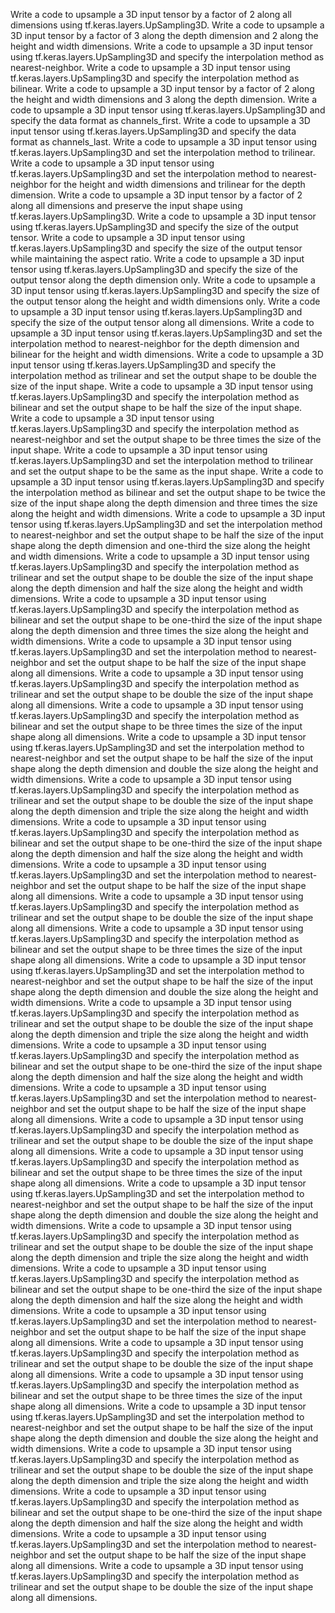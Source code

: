 Write a code to upsample a 3D input tensor by a factor of 2 along all dimensions using tf.keras.layers.UpSampling3D.
Write a code to upsample a 3D input tensor by a factor of 3 along the depth dimension and 2 along the height and width dimensions.
Write a code to upsample a 3D input tensor using tf.keras.layers.UpSampling3D and specify the interpolation method as nearest-neighbor.
Write a code to upsample a 3D input tensor using tf.keras.layers.UpSampling3D and specify the interpolation method as bilinear.
Write a code to upsample a 3D input tensor by a factor of 2 along the height and width dimensions and 3 along the depth dimension.
Write a code to upsample a 3D input tensor using tf.keras.layers.UpSampling3D and specify the data format as channels_first.
Write a code to upsample a 3D input tensor using tf.keras.layers.UpSampling3D and specify the data format as channels_last.
Write a code to upsample a 3D input tensor using tf.keras.layers.UpSampling3D and set the interpolation method to trilinear.
Write a code to upsample a 3D input tensor using tf.keras.layers.UpSampling3D and set the interpolation method to nearest-neighbor for the height and width dimensions and trilinear for the depth dimension.
Write a code to upsample a 3D input tensor by a factor of 2 along all dimensions and preserve the input shape using tf.keras.layers.UpSampling3D.
Write a code to upsample a 3D input tensor using tf.keras.layers.UpSampling3D and specify the size of the output tensor.
Write a code to upsample a 3D input tensor using tf.keras.layers.UpSampling3D and specify the size of the output tensor while maintaining the aspect ratio.
Write a code to upsample a 3D input tensor using tf.keras.layers.UpSampling3D and specify the size of the output tensor along the depth dimension only.
Write a code to upsample a 3D input tensor using tf.keras.layers.UpSampling3D and specify the size of the output tensor along the height and width dimensions only.
Write a code to upsample a 3D input tensor using tf.keras.layers.UpSampling3D and specify the size of the output tensor along all dimensions.
Write a code to upsample a 3D input tensor using tf.keras.layers.UpSampling3D and set the interpolation method to nearest-neighbor for the depth dimension and bilinear for the height and width dimensions.
Write a code to upsample a 3D input tensor using tf.keras.layers.UpSampling3D and specify the interpolation method as trilinear and set the output shape to be double the size of the input shape.
Write a code to upsample a 3D input tensor using tf.keras.layers.UpSampling3D and specify the interpolation method as bilinear and set the output shape to be half the size of the input shape.
Write a code to upsample a 3D input tensor using tf.keras.layers.UpSampling3D and specify the interpolation method as nearest-neighbor and set the output shape to be three times the size of the input shape.
Write a code to upsample a 3D input tensor using tf.keras.layers.UpSampling3D and set the interpolation method to trilinear and set the output shape to be the same as the input shape.
Write a code to upsample a 3D input tensor using tf.keras.layers.UpSampling3D and specify the interpolation method as bilinear and set the output shape to be twice the size of the input shape along the depth dimension and three times the size along the height and width dimensions.
Write a code to upsample a 3D input tensor using tf.keras.layers.UpSampling3D and set the interpolation method to nearest-neighbor and set the output shape to be half the size of the input shape along the depth dimension and one-third the size along the height and width dimensions.
Write a code to upsample a 3D input tensor using tf.keras.layers.UpSampling3D and specify the interpolation method as trilinear and set the output shape to be double the size of the input shape along the depth dimension and half the size along the height and width dimensions.
Write a code to upsample a 3D input tensor using tf.keras.layers.UpSampling3D and specify the interpolation method as bilinear and set the output shape to be one-third the size of the input shape along the depth dimension and three times the size along the height and width dimensions.
Write a code to upsample a 3D input tensor using tf.keras.layers.UpSampling3D and set the interpolation method to nearest-neighbor and set the output shape to be half the size of the input shape along all dimensions.
Write a code to upsample a 3D input tensor using tf.keras.layers.UpSampling3D and specify the interpolation method as trilinear and set the output shape to be double the size of the input shape along all dimensions.
Write a code to upsample a 3D input tensor using tf.keras.layers.UpSampling3D and specify the interpolation method as bilinear and set the output shape to be three times the size of the input shape along all dimensions.
Write a code to upsample a 3D input tensor using tf.keras.layers.UpSampling3D and set the interpolation method to nearest-neighbor and set the output shape to be half the size of the input shape along the depth dimension and double the size along the height and width dimensions.
Write a code to upsample a 3D input tensor using tf.keras.layers.UpSampling3D and specify the interpolation method as trilinear and set the output shape to be double the size of the input shape along the depth dimension and triple the size along the height and width dimensions.
Write a code to upsample a 3D input tensor using tf.keras.layers.UpSampling3D and specify the interpolation method as bilinear and set the output shape to be one-third the size of the input shape along the depth dimension and half the size along the height and width dimensions.
Write a code to upsample a 3D input tensor using tf.keras.layers.UpSampling3D and set the interpolation method to nearest-neighbor and set the output shape to be half the size of the input shape along all dimensions.
Write a code to upsample a 3D input tensor using tf.keras.layers.UpSampling3D and specify the interpolation method as trilinear and set the output shape to be double the size of the input shape along all dimensions.
Write a code to upsample a 3D input tensor using tf.keras.layers.UpSampling3D and specify the interpolation method as bilinear and set the output shape to be three times the size of the input shape along all dimensions.
Write a code to upsample a 3D input tensor using tf.keras.layers.UpSampling3D and set the interpolation method to nearest-neighbor and set the output shape to be half the size of the input shape along the depth dimension and double the size along the height and width dimensions.
Write a code to upsample a 3D input tensor using tf.keras.layers.UpSampling3D and specify the interpolation method as trilinear and set the output shape to be double the size of the input shape along the depth dimension and triple the size along the height and width dimensions.
Write a code to upsample a 3D input tensor using tf.keras.layers.UpSampling3D and specify the interpolation method as bilinear and set the output shape to be one-third the size of the input shape along the depth dimension and half the size along the height and width dimensions.
Write a code to upsample a 3D input tensor using tf.keras.layers.UpSampling3D and set the interpolation method to nearest-neighbor and set the output shape to be half the size of the input shape along all dimensions.
Write a code to upsample a 3D input tensor using tf.keras.layers.UpSampling3D and specify the interpolation method as trilinear and set the output shape to be double the size of the input shape along all dimensions.
Write a code to upsample a 3D input tensor using tf.keras.layers.UpSampling3D and specify the interpolation method as bilinear and set the output shape to be three times the size of the input shape along all dimensions.
Write a code to upsample a 3D input tensor using tf.keras.layers.UpSampling3D and set the interpolation method to nearest-neighbor and set the output shape to be half the size of the input shape along the depth dimension and double the size along the height and width dimensions.
Write a code to upsample a 3D input tensor using tf.keras.layers.UpSampling3D and specify the interpolation method as trilinear and set the output shape to be double the size of the input shape along the depth dimension and triple the size along the height and width dimensions.
Write a code to upsample a 3D input tensor using tf.keras.layers.UpSampling3D and specify the interpolation method as bilinear and set the output shape to be one-third the size of the input shape along the depth dimension and half the size along the height and width dimensions.
Write a code to upsample a 3D input tensor using tf.keras.layers.UpSampling3D and set the interpolation method to nearest-neighbor and set the output shape to be half the size of the input shape along all dimensions.
Write a code to upsample a 3D input tensor using tf.keras.layers.UpSampling3D and specify the interpolation method as trilinear and set the output shape to be double the size of the input shape along all dimensions.
Write a code to upsample a 3D input tensor using tf.keras.layers.UpSampling3D and specify the interpolation method as bilinear and set the output shape to be three times the size of the input shape along all dimensions.
Write a code to upsample a 3D input tensor using tf.keras.layers.UpSampling3D and set the interpolation method to nearest-neighbor and set the output shape to be half the size of the input shape along the depth dimension and double the size along the height and width dimensions.
Write a code to upsample a 3D input tensor using tf.keras.layers.UpSampling3D and specify the interpolation method as trilinear and set the output shape to be double the size of the input shape along the depth dimension and triple the size along the height and width dimensions.
Write a code to upsample a 3D input tensor using tf.keras.layers.UpSampling3D and specify the interpolation method as bilinear and set the output shape to be one-third the size of the input shape along the depth dimension and half the size along the height and width dimensions.
Write a code to upsample a 3D input tensor using tf.keras.layers.UpSampling3D and set the interpolation method to nearest-neighbor and set the output shape to be half the size of the input shape along all dimensions.
Write a code to upsample a 3D input tensor using tf.keras.layers.UpSampling3D and specify the interpolation method as trilinear and set the output shape to be double the size of the input shape along all dimensions.